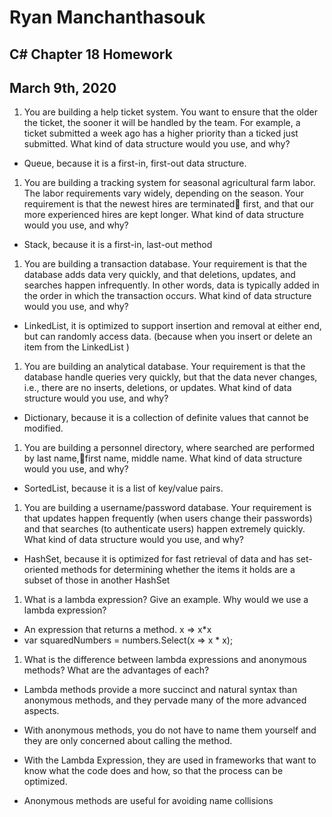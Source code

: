 # Ryan Manchanthasouk
## C# Chapter 18 Homework
## March 9th, 2020
1. You are building a help ticket system. You want to ensure that the older the ticket, the sooner it will be handled by the team. For example, a ticket submitted a week ago has a higher priority than a ticked just submitted. What kind of data structure would you use, and why?
  - Queue, because it is a first-in, first-out data structure.
1. You are building a tracking system for seasonal agricultural farm labor. The labor requirements vary
widely, depending on the season. Your requirement is that the newest hires are terminated first, and
that our more experienced hires are kept longer. What kind of data structure would you use, and why?
  - Stack, because it is a first-in, last-out method
1. You are building a transaction database. Your requirement is that the database adds data very quickly, and that deletions, updates, and searches happen infrequently. In other words, data is typically added in the order in which the transaction occurs. What kind of data structure would you use, and why?
  - LinkedList, it is optimized to support insertion and removal at either end, but can randomly access data. (because when you insert or delete an item from the LinkedList )
1. You are building an analytical database. Your requirement is that the database handle queries very
quickly, but that the data never changes, i.e., there are no inserts, deletions, or updates. What kind
of data structure would you use, and why?
  - Dictionary, because it is a collection of definite values that cannot be modified.
1. You are building a personnel directory, where searched are performed by last name,first name, middle name. What kind of data structure would you use, and why?
  - SortedList, because it is a list of key/value pairs.
1. You are building a username/password database. Your requirement is that updates happen frequently (when users change their passwords) and that searches (to authenticate users) happen extremely quickly. What kind of data structure would you use, and why?
  - HashSet, because it is optimized for fast retrieval of data and has set-oriented methods for determining whether the items it holds are a subset of those in another HashSet
1. What is a lambda expression? Give an example. Why would we use a lambda expression?
  - An expression that returns a method.  x => x*x
  - var squaredNumbers = numbers.Select(x => x * x);
1. What is the difference between lambda expressions and anonymous methods? What are the advantages
of each?
  - Lambda methods provide a more succinct and natural syntax than anonymous methods, and they pervade many of the more advanced aspects.
  - With anonymous methods, you do not have to name them yourself and they are only concerned about calling the method.
  - With the Lambda Expression, they are used in frameworks that want to know what the code does and how, so that the process can be optimized.

  - Anonymous methods are useful for avoiding name collisions
